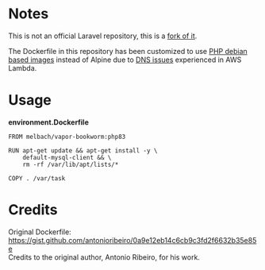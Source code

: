 # Notes

This is not an official Laravel repository, this is a [fork of it](https://github.com/laravel/vapor-dockerfiles).  

The Dockerfile in this repository has been customized to use [PHP debian based images](https://github.com/docker-library/php) instead of Alpine due to [DNS issues](https://stackoverflow.com/a/76445398/8068675) experienced in AWS Lambda.

# Usage

**environment.Dockerfile**
```
FROM melbach/vapor-bookworm:php83

RUN apt-get update && apt-get install -y \
    default-mysql-client && \
    rm -rf /var/lib/apt/lists/*

COPY . /var/task
```

# Credits

Original Dockerfile: https://gist.github.com/antonioribeiro/0a9e12eb14c6cb9c3fd2f6632b35e85e  
Credits to the original author, Antonio Ribeiro, for his work.
